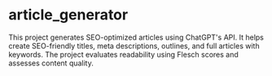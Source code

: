 # article_generator
This project generates SEO-optimized articles using ChatGPT's API. It helps create SEO-friendly titles, meta descriptions, outlines, and full articles with keywords. The project evaluates readability using Flesch scores and assesses content quality.
